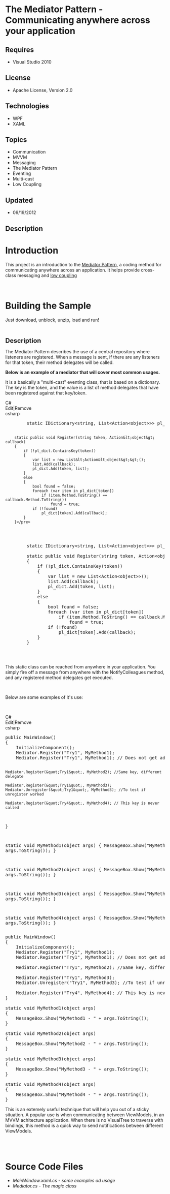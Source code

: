 # The Mediator Pattern - Communicating anywhere across your application
## Requires
- Visual Studio 2010
## License
- Apache License, Version 2.0
## Technologies
- WPF
- XAML
## Topics
- Communication
- MVVM
- Messaging
- The Mediator Pattern
- Eventing
- Multi-cast
- Low Coupling
## Updated
- 09/19/2012
## Description

<h1>Introduction</h1>
<p>This project is an introduction to the <a href="http://en.wikipedia.org/wiki/Mediator_pattern">
Mediator Pattern</a>, a coding method for communicating anywhere across an application. It helps provide cross-class messaging and
<a href="http://en.wikipedia.org/wiki/Coupling_(computer_science)">low coupling</a></p>
<p>&nbsp;</p>
<h1><span>Building the Sample</span></h1>
<p>Just download, unblock, unzip, load and run!</p>
<p>&nbsp;</p>
<p><span style="font-size:20px; font-weight:bold">Description</span></p>
<p>The Mediator Pattern describes the use of a central repository where listeners are registered. When a message is sent, if there are any listeners for that token, their method delegates will be called.</p>
<p><strong>Below is an example&nbsp;of a mediator that will cover most common usages.
</strong></p>
<p>It is a basically a &quot;multi-cast&quot; eventing class, that is based on a dictionary. The key is the token, and the value is a list of method delegates that have been registered against that key/token.</p>
<div class="scriptcode">
<div class="pluginEditHolder" pluginCommand="mceScriptCode">
<div class="title"><span>C#</span></div>
<div class="pluginLinkHolder"><span class="pluginEditHolderLink">Edit</span>|<span class="pluginRemoveHolderLink">Remove</span></div>
<span class="hidden">csharp</span>
<pre class="hidden">        static IDictionary&lt;string, List&lt;Action&lt;object&gt;&gt;&gt; pl_dict = new Dictionary&lt;string, List&lt;Action&lt;object&gt;&gt;&gt;();

        static public void Register(string token, Action&lt;object&gt; callback)
        {
            if (!pl_dict.ContainsKey(token))
            {
                var list = new List&lt;Action&lt;object&gt;&gt;();
                list.Add(callback);
                pl_dict.Add(token, list);
            }
            else
            {
                bool found = false;
                foreach (var item in pl_dict[token])
                    if (item.Method.ToString() == callback.Method.ToString())
                        found = true;
                if (!found)
                    pl_dict[token].Add(callback);
            }
        }</pre>
<div class="preview">
<pre class="csharp">&nbsp;&nbsp;&nbsp;&nbsp;&nbsp;&nbsp;&nbsp;&nbsp;<span class="cs__keyword">static</span>&nbsp;IDictionary&lt;<span class="cs__keyword">string</span>,&nbsp;List&lt;Action&lt;<span class="cs__keyword">object</span>&gt;&gt;&gt;&nbsp;pl_dict&nbsp;=&nbsp;<span class="cs__keyword">new</span>&nbsp;Dictionary&lt;<span class="cs__keyword">string</span>,&nbsp;List&lt;Action&lt;<span class="cs__keyword">object</span>&gt;&gt;&gt;();&nbsp;
&nbsp;
&nbsp;&nbsp;&nbsp;&nbsp;&nbsp;&nbsp;&nbsp;&nbsp;<span class="cs__keyword">static</span>&nbsp;<span class="cs__keyword">public</span>&nbsp;<span class="cs__keyword">void</span>&nbsp;Register(<span class="cs__keyword">string</span>&nbsp;token,&nbsp;Action&lt;<span class="cs__keyword">object</span>&gt;&nbsp;callback)&nbsp;
&nbsp;&nbsp;&nbsp;&nbsp;&nbsp;&nbsp;&nbsp;&nbsp;{&nbsp;
&nbsp;&nbsp;&nbsp;&nbsp;&nbsp;&nbsp;&nbsp;&nbsp;&nbsp;&nbsp;&nbsp;&nbsp;<span class="cs__keyword">if</span>&nbsp;(!pl_dict.ContainsKey(token))&nbsp;
&nbsp;&nbsp;&nbsp;&nbsp;&nbsp;&nbsp;&nbsp;&nbsp;&nbsp;&nbsp;&nbsp;&nbsp;{&nbsp;
&nbsp;&nbsp;&nbsp;&nbsp;&nbsp;&nbsp;&nbsp;&nbsp;&nbsp;&nbsp;&nbsp;&nbsp;&nbsp;&nbsp;&nbsp;&nbsp;var&nbsp;list&nbsp;=&nbsp;<span class="cs__keyword">new</span>&nbsp;List&lt;Action&lt;<span class="cs__keyword">object</span>&gt;&gt;();&nbsp;
&nbsp;&nbsp;&nbsp;&nbsp;&nbsp;&nbsp;&nbsp;&nbsp;&nbsp;&nbsp;&nbsp;&nbsp;&nbsp;&nbsp;&nbsp;&nbsp;list.Add(callback);&nbsp;
&nbsp;&nbsp;&nbsp;&nbsp;&nbsp;&nbsp;&nbsp;&nbsp;&nbsp;&nbsp;&nbsp;&nbsp;&nbsp;&nbsp;&nbsp;&nbsp;pl_dict.Add(token,&nbsp;list);&nbsp;
&nbsp;&nbsp;&nbsp;&nbsp;&nbsp;&nbsp;&nbsp;&nbsp;&nbsp;&nbsp;&nbsp;&nbsp;}&nbsp;
&nbsp;&nbsp;&nbsp;&nbsp;&nbsp;&nbsp;&nbsp;&nbsp;&nbsp;&nbsp;&nbsp;&nbsp;<span class="cs__keyword">else</span>&nbsp;
&nbsp;&nbsp;&nbsp;&nbsp;&nbsp;&nbsp;&nbsp;&nbsp;&nbsp;&nbsp;&nbsp;&nbsp;{&nbsp;
&nbsp;&nbsp;&nbsp;&nbsp;&nbsp;&nbsp;&nbsp;&nbsp;&nbsp;&nbsp;&nbsp;&nbsp;&nbsp;&nbsp;&nbsp;&nbsp;<span class="cs__keyword">bool</span>&nbsp;found&nbsp;=&nbsp;<span class="cs__keyword">false</span>;&nbsp;
&nbsp;&nbsp;&nbsp;&nbsp;&nbsp;&nbsp;&nbsp;&nbsp;&nbsp;&nbsp;&nbsp;&nbsp;&nbsp;&nbsp;&nbsp;&nbsp;<span class="cs__keyword">foreach</span>&nbsp;(var&nbsp;item&nbsp;<span class="cs__keyword">in</span>&nbsp;pl_dict[token])&nbsp;
&nbsp;&nbsp;&nbsp;&nbsp;&nbsp;&nbsp;&nbsp;&nbsp;&nbsp;&nbsp;&nbsp;&nbsp;&nbsp;&nbsp;&nbsp;&nbsp;&nbsp;&nbsp;&nbsp;&nbsp;<span class="cs__keyword">if</span>&nbsp;(item.Method.ToString()&nbsp;==&nbsp;callback.Method.ToString())&nbsp;
&nbsp;&nbsp;&nbsp;&nbsp;&nbsp;&nbsp;&nbsp;&nbsp;&nbsp;&nbsp;&nbsp;&nbsp;&nbsp;&nbsp;&nbsp;&nbsp;&nbsp;&nbsp;&nbsp;&nbsp;&nbsp;&nbsp;&nbsp;&nbsp;found&nbsp;=&nbsp;<span class="cs__keyword">true</span>;&nbsp;
&nbsp;&nbsp;&nbsp;&nbsp;&nbsp;&nbsp;&nbsp;&nbsp;&nbsp;&nbsp;&nbsp;&nbsp;&nbsp;&nbsp;&nbsp;&nbsp;<span class="cs__keyword">if</span>&nbsp;(!found)&nbsp;
&nbsp;&nbsp;&nbsp;&nbsp;&nbsp;&nbsp;&nbsp;&nbsp;&nbsp;&nbsp;&nbsp;&nbsp;&nbsp;&nbsp;&nbsp;&nbsp;&nbsp;&nbsp;&nbsp;&nbsp;pl_dict[token].Add(callback);&nbsp;
&nbsp;&nbsp;&nbsp;&nbsp;&nbsp;&nbsp;&nbsp;&nbsp;&nbsp;&nbsp;&nbsp;&nbsp;}&nbsp;
&nbsp;&nbsp;&nbsp;&nbsp;&nbsp;&nbsp;&nbsp;&nbsp;}</pre>
</div>
</div>
</div>
<p>This static class can be reached from anywhere in your application.&nbsp;You simply fire off a message from anywhere with the NotifyColleagues method, and any registered method delegates get executed.</p>
<p>&nbsp;</p>
<p>Below are some examples of it's use:</p>
<p>&nbsp;</p>
<div class="scriptcode">
<div class="pluginEditHolder" pluginCommand="mceScriptCode">
<div class="title"><span>C#</span></div>
<div class="pluginLinkHolder"><span class="pluginEditHolderLink">Edit</span>|<span class="pluginRemoveHolderLink">Remove</span></div>
<span class="hidden">csharp</span>
<pre class="hidden">public MainWindow()
{
    InitializeComponent();
    Mediator.Register(&quot;Try1&quot;, MyMethod1);
    Mediator.Register(&quot;Try1&quot;, MyMethod1); // Does not get added

    Mediator.Register(&quot;Try1&quot;, MyMethod2); //Same key, different delegate

    Mediator.Register(&quot;Try1&quot;, MyMethod3);
    Mediator.Unregister(&quot;Try1&quot;, MyMethod3); //To test if unregister worked

    Mediator.Register(&quot;Try4&quot;, MyMethod4); // This key is never called
}

static void MyMethod1(object args)
{
    MessageBox.Show(&quot;MyMethod1 - &quot; &#43; args.ToString());
}

static void MyMethod2(object args)
{
    MessageBox.Show(&quot;MyMethod2 - &quot; &#43; args.ToString());
}

static void MyMethod3(object args)
{
    MessageBox.Show(&quot;MyMethod3 - &quot; &#43; args.ToString());
}

static void MyMethod4(object args)
{
    MessageBox.Show(&quot;MyMethod4 - &quot; &#43; args.ToString());
}</pre>
<div class="preview">
<pre class="csharp"><span class="cs__keyword">public</span>&nbsp;MainWindow()&nbsp;
{&nbsp;
&nbsp;&nbsp;&nbsp;&nbsp;InitializeComponent();&nbsp;
&nbsp;&nbsp;&nbsp;&nbsp;Mediator.Register(<span class="cs__string">&quot;Try1&quot;</span>,&nbsp;MyMethod1);&nbsp;
&nbsp;&nbsp;&nbsp;&nbsp;Mediator.Register(<span class="cs__string">&quot;Try1&quot;</span>,&nbsp;MyMethod1);&nbsp;<span class="cs__com">//&nbsp;Does&nbsp;not&nbsp;get&nbsp;added</span>&nbsp;
&nbsp;
&nbsp;&nbsp;&nbsp;&nbsp;Mediator.Register(<span class="cs__string">&quot;Try1&quot;</span>,&nbsp;MyMethod2);&nbsp;<span class="cs__com">//Same&nbsp;key,&nbsp;different&nbsp;delegate</span>&nbsp;
&nbsp;
&nbsp;&nbsp;&nbsp;&nbsp;Mediator.Register(<span class="cs__string">&quot;Try1&quot;</span>,&nbsp;MyMethod3);&nbsp;
&nbsp;&nbsp;&nbsp;&nbsp;Mediator.Unregister(<span class="cs__string">&quot;Try1&quot;</span>,&nbsp;MyMethod3);&nbsp;<span class="cs__com">//To&nbsp;test&nbsp;if&nbsp;unregister&nbsp;worked</span>&nbsp;
&nbsp;
&nbsp;&nbsp;&nbsp;&nbsp;Mediator.Register(<span class="cs__string">&quot;Try4&quot;</span>,&nbsp;MyMethod4);&nbsp;<span class="cs__com">//&nbsp;This&nbsp;key&nbsp;is&nbsp;never&nbsp;called</span>&nbsp;
}&nbsp;
&nbsp;
<span class="cs__keyword">static</span>&nbsp;<span class="cs__keyword">void</span>&nbsp;MyMethod1(<span class="cs__keyword">object</span>&nbsp;args)&nbsp;
{&nbsp;
&nbsp;&nbsp;&nbsp;&nbsp;MessageBox.Show(<span class="cs__string">&quot;MyMethod1&nbsp;-&nbsp;&quot;</span>&nbsp;&#43;&nbsp;args.ToString());&nbsp;
}&nbsp;
&nbsp;
<span class="cs__keyword">static</span>&nbsp;<span class="cs__keyword">void</span>&nbsp;MyMethod2(<span class="cs__keyword">object</span>&nbsp;args)&nbsp;
{&nbsp;
&nbsp;&nbsp;&nbsp;&nbsp;MessageBox.Show(<span class="cs__string">&quot;MyMethod2&nbsp;-&nbsp;&quot;</span>&nbsp;&#43;&nbsp;args.ToString());&nbsp;
}&nbsp;
&nbsp;
<span class="cs__keyword">static</span>&nbsp;<span class="cs__keyword">void</span>&nbsp;MyMethod3(<span class="cs__keyword">object</span>&nbsp;args)&nbsp;
{&nbsp;
&nbsp;&nbsp;&nbsp;&nbsp;MessageBox.Show(<span class="cs__string">&quot;MyMethod3&nbsp;-&nbsp;&quot;</span>&nbsp;&#43;&nbsp;args.ToString());&nbsp;
}&nbsp;
&nbsp;
<span class="cs__keyword">static</span>&nbsp;<span class="cs__keyword">void</span>&nbsp;MyMethod4(<span class="cs__keyword">object</span>&nbsp;args)&nbsp;
{&nbsp;
&nbsp;&nbsp;&nbsp;&nbsp;MessageBox.Show(<span class="cs__string">&quot;MyMethod4&nbsp;-&nbsp;&quot;</span>&nbsp;&#43;&nbsp;args.ToString());&nbsp;
}</pre>
</div>
</div>
</div>
<div class="endscriptcode">This is an extemely useful technique that will help you out of a sticky situation. A popular use is when communicating between ViewModels, in an MVVM achitecture application. When there is no VisualTree to traverse with bindings,
 this method is a quick way to send notifications between different ViewModels.</div>
<div class="endscriptcode">&nbsp;</div>
<p>&nbsp;</p>
<h1><span>Source Code Files</span></h1>
<ul>
<li><em>MainWindow.xaml.cs - some examples od usage</em> </li><li><em>Mediator.cs - The magic class</em> </li></ul>
<p>&nbsp;</p>
<p>&nbsp;</p>
<p><img src="-anithanks1.gif" alt="" style="margin-right:auto; margin-left:auto; display:block"></p>
